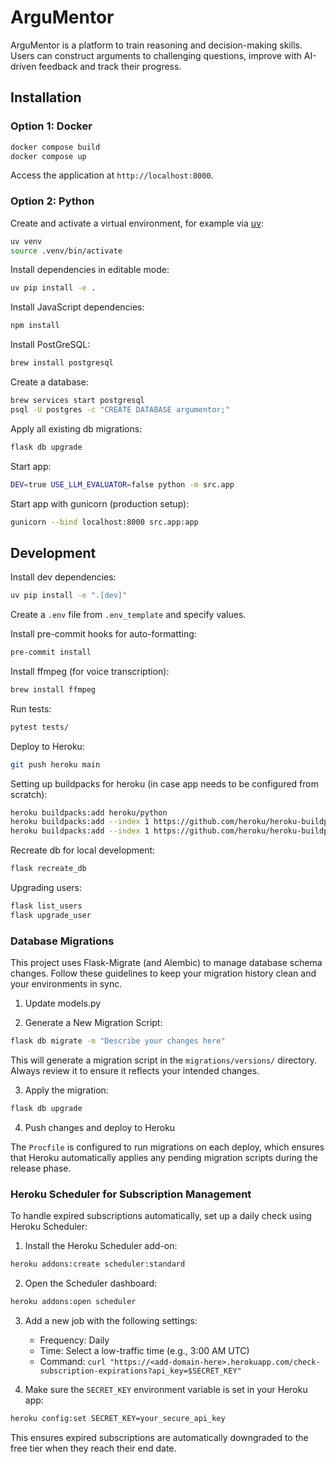 # ArguMentor

<!-- <p align="center">
    <img width="400" height="400" src="demo.gif" alt="Demo">
</p> -->

ArguMentor is a platform to train reasoning and decision-making skills. Users can construct arguments to challenging questions, improve with AI-driven feedback and track their progress.

## Installation

### Option 1: Docker

```sh
docker compose build
docker compose up
```

Access the application at `http://localhost:8000`.

### Option 2: Python

Create and activate a virtual environment, for example via [uv](https://docs.astral.sh/uv/getting-started/installation/):

```sh
uv venv
source .venv/bin/activate
```

Install dependencies in editable mode:

```sh
uv pip install -e .
```

Install JavaScript dependencies:

```sh
npm install
```

Install PostGreSQL:

```sh
brew install postgresql
```

Create a database:

```sh
brew services start postgresql
psql -U postgres -c "CREATE DATABASE argumentor;"
```

Apply all existing db migrations:

```sh
flask db upgrade
```

Start app:

```sh
DEV=true USE_LLM_EVALUATOR=false python -m src.app
```

Start app with gunicorn (production setup):

```sh
gunicorn --bind localhost:8000 src.app:app
```

## Development

Install dev dependencies:

```sh
uv pip install -e ".[dev]"
```

Create a `.env` file from `.env_template` and specify values.

Install pre-commit hooks for auto-formatting:

```sh
pre-commit install
```

Install ffmpeg (for voice transcription):

```sh
brew install ffmpeg
```

Run tests:

```sh
pytest tests/
```

Deploy to Heroku:

```sh
git push heroku main
```

Setting up buildpacks for heroku (in case app needs to be configured from scratch):

```sh
heroku buildpacks:add heroku/python
heroku buildpacks:add --index 1 https://github.com/heroku/heroku-buildpack-activestorage-preview.git
heroku buildpacks:add --index 1 https://github.com/heroku/heroku-buildpack-apt.git
```

Recreate db for local development:

```sh
flask recreate_db
```

Upgrading users:

```sh
flask list_users
flask upgrade_user
```

### Database Migrations

This project uses Flask-Migrate (and Alembic) to manage database schema changes. Follow these guidelines to keep your migration history clean and your environments in sync.

1. Update models.py

2. Generate a New Migration Script:

```bash
flask db migrate -m "Describe your changes here"
```

This will generate a migration script in the `migrations/versions/` directory. Always review it to ensure it reflects your intended changes.

3. Apply the migration:

```bash
flask db upgrade
```

4. Push changes and deploy to Heroku

The `Procfile` is configured to run migrations on each deploy, which ensures that Heroku automatically applies any pending migration scripts during the release phase.

### Heroku Scheduler for Subscription Management

To handle expired subscriptions automatically, set up a daily check using Heroku Scheduler:

1. Install the Heroku Scheduler add-on:

```bash
heroku addons:create scheduler:standard
```

2. Open the Scheduler dashboard:

```bash
heroku addons:open scheduler
```

3. Add a new job with the following settings:

   - Frequency: Daily
   - Time: Select a low-traffic time (e.g., 3:00 AM UTC)
   - Command: `curl "https://<add-domain-here>.herokuapp.com/check-subscription-expirations?api_key=$SECRET_KEY"`

4. Make sure the `SECRET_KEY` environment variable is set in your Heroku app:

```bash
heroku config:set SECRET_KEY=your_secure_api_key
```

This ensures expired subscriptions are automatically downgraded to the free tier when they reach their end date.
